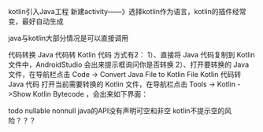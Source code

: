 
kotlin引入Java工程
新建activity——》选择kotlin作为语言，kotlin的插件经常变，最好自动生成


java与kotlin大部分情况是可以直接调用


代码转换
Java 代码转 Kotlin 代码
方式有2：
1）、直接将 Java 代码复制到 Kotlin 文件中，AndroidStudio 会出来提示框询问你是否转换
2）、打开要转换的 Java 文件，在导航栏点击 Code -> Convert Java File to Kotlin File
Kotlin 代码转 Java 代码
打开当前需要转换的 Kotlin 文件，在导航栏点击 Tools -> Kotlin ->Show Kotlin Bytecode ，会出来如下界面：



todo nullable  nonnull
java的API没有声明可空和非空
kotlin不提示空的风险？？？